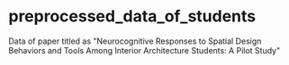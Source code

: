 # preprocessed_data_of_students
Data of paper titled as "Neurocognitive Responses to Spatial Design Behaviors and Tools Among Interior Architecture Students: A Pilot Study"
